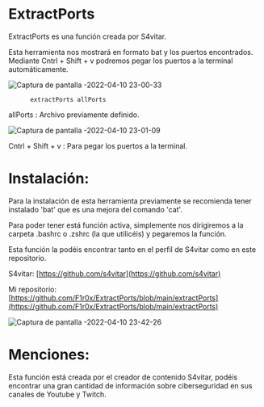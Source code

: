 # ExtractPorts

ExtractPorts es una función creada por S4vitar.

Esta herramienta nos mostrará en formato bat y los puertos encontrados.
Mediante Cntrl + Shift + v podremos pegar los puertos a la terminal
automáticamente.

![Captura de pantalla -2022-04-10 23-00-33](https://user-images.githubusercontent.com/103068924/162639641-48c8aea9-d14a-4ea2-a38b-cefa0447ffdf.png)

          extractPorts allPorts
   
 allPorts : Archivo previamente definido.
 
 ![Captura de pantalla -2022-04-10 23-01-09](https://user-images.githubusercontent.com/103068924/162639721-fab103c8-7fc9-46b7-ab9d-4536ab84a708.png)

 Cntrl + Shift + v : Para pegar los puertos a la terminal.
 
 # Instalación:
 
 Para la instalación de esta herramienta previamente se recomienda tener
 instalado 'bat' que es una mejora del comando 'cat'.
 
 Para poder tener está función activa, simplemente nos dirigiremos
 a la carpeta .bashrc o .zshrc (la que utilicéis) y pegaremos la función.
 
 Esta función la podéis encontrar tanto en el perfil de S4vitar como
 en este repositorio.
 
 S4vitar: [https://github.com/s4vitar](https://github.com/s4vitar)
 
 Mi repositorio: [https://github.com/F1r0x/ExtractPorts/blob/main/extractPorts](https://github.com/F1r0x/ExtractPorts/blob/main/extractPorts)
 
 ![Captura de pantalla -2022-04-10 23-42-26](https://user-images.githubusercontent.com/103068924/162641184-dd48ed25-c547-4350-a201-de89d0d849e6.png)
 
# Menciones:

Esta función está creada por el creador de contenido S4vitar, podéis 
encontrar una gran cantidad de información sobre ciberseguridad en
sus canales de Youtube y Twitch.
